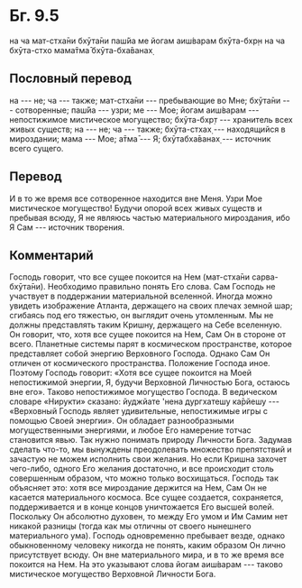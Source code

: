 # Бг. 9.5
на ча мат-стха̄ни бхӯта̄ни
паш́йа ме йогам аиш́варам
бхӯта-бхр̣н на ча бхӯта-стхо
мама̄тма̄ бхӯта-бха̄ванах̣
## Пословный перевод

на --- не; ча --- также; мат-стха̄ни --- пребывающие во Мне; бхӯта̄ни ---
сотворенные; паш́йа --- узри; ме --- Мое; йогам аиш́варам --- непостижимое
мистическое могущество; бхӯта-бхр̣т --- хранитель всех живых существ; на
--- не; ча --- также; бхӯта-стхах̣ --- находящийся в мироздании; мама ---
Мое; а̄тма̄ --- Я; бхӯтабха̄ванах̣ --- источник всего сущего.

## Перевод

И в то же время все сотворенное находится вне Меня. Узри Мое мистическое
могущество! Будучи опорой всех живых существ и пребывая всюду, Я не
являюсь частью материального мироздания, ибо Я Сам --- источник
творения.

## Комментарий

Господь говорит, что все сущее покоится на Нем (мат-стха̄ни
сарва-бхӯта̄ни). Необходимо правильно понять Его слова. Сам Господь не
участвует в поддержании материальной вселенной. Иногда можно увидеть
изображение Атланта, держащего на своих плечах земной шар; сгибаясь под
его тяжестью, он выглядит очень утомленным. Мы не должны представлять
таким Кришну, держащего на Себе вселенную. Он говорит, что, хотя все
сущее покоится на Нем, Сам Он в стороне от всего. Планетные системы
парят в космическом пространстве, которое представляет собой энергию
Верховного Господа. Однако Сам Он отличен от космического пространства.
Положение Господа иное. Поэтому Господь говорит: «Хотя все сущее
покоится на Моей непостижимой энергии, Я, будучи Верховной Личностью
Бога, остаюсь вне его». Таково непостижимое могущество Господа. В
ведическом словаре «Нирукти» сказано: йуджйате 'нена дургхатешу ка̄рйешу
--- «Верховный Господь являет удивительные, непостижимые игры с помощью
Своей энергии». Он обладает разнообразными могущественными энергиями, и
любое Его намерение тотчас становится явью. Так нужно понимать природу
Личности Бога. Задумав сделать что-то, мы вынуждены преодолевать
множество препятствий и зачастую не можем исполнить свои желания. Но
если Кришна захочет чего-либо, одного Его желания достаточно, и все
происходит столь совершенным образом, что можно только восхищаться.
Господь так объясняет это: хотя все мироздание держится на Нем, Сам Он
не касается материального космоса. Все сущее создается, сохраняется,
поддерживается и в конце концов уничтожается Его высшей волей. Поскольку
Он абсолютно духовен, то между Его умом и Им Самим нет никакой разницы
(тогда как мы отличны от своего нынешнего материального ума). Господь
одновременно пребывает везде, однако обыкновенному человеку никогда не
понять, каким образом Он лично присутствует всюду. Он вне материального
мира, и в то же время все покоится на Нем. На это указывают слова йогам
аиш́варам --- таково мистическое могущество Верховной Личности Бога.
